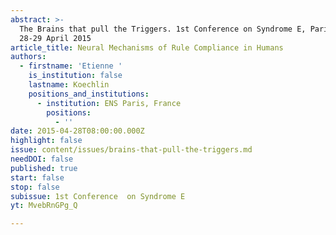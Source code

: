 ```yaml
---
abstract: >-
  The Brains that pull the Triggers. 1st Conference on Syndrome E, Paris IAS,
  28-29 April 2015 
article_title: Neural Mechanisms of Rule Compliance in Humans
authors:
  - firstname: 'Etienne '
    is_institution: false
    lastname: Koechlin
    positions_and_institutions:
      - institution: ENS Paris, France
        positions:
          - ''
date: 2015-04-28T08:00:00.000Z
highlight: false
issue: content/issues/brains-that-pull-the-triggers.md
needDOI: false
published: true
start: false
stop: false
subissue: 1st Conference  on Syndrome E
yt: MvebRnGPg_Q

---
```

<Youtube yt="MvebRnGPg_Q" caption="Neural Mechanisms of Rule Compliance in Humans" start="false" stop="false"></Youtube>
